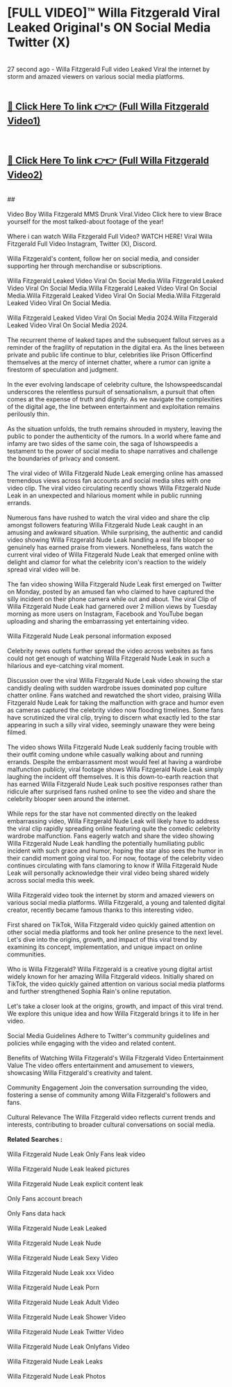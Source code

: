# [FULL VIDEO]™ Willa Fitzgerald Viral Leaked Original's ON Social Media Twitter (X) <br>
<br>
27 second ago - Willa Fitzgerald Full video Leaked Viral the internet by storm and amazed viewers on various social media platforms.<br>

 <br>

##  <a href="https://play.123hd.live?title=Full Willa_Fitzgerald&ref=git">🔴 Click Here To link 👉👉 (Full Willa Fitzgerald Video1)</a><br>
  <br>

##  <a href="https://play.123hd.live?title=Full Willa_Fitzgerald&ref=git">🔴 Click Here To link 👉👉 (Full Willa Fitzgerald Video2)</a><br>
  <br>
  ##


  <br>

  <br>
Video Boy Willa Fitzgerald MMS Drunk Viral.Video Click here to view Brace yourself for the most talked-about footage of the year!
<br><br>
Where i can watch Willa Fitzgerald Full Video? WATCH HERE! Viral Willa Fitzgerald Full Video Instagram, Twitter (X), Discord.
<br><br>
Willa Fitzgerald's content, follow her on social media, and consider supporting her through merchandise or subscriptions.
<br><br>
Willa Fitzgerald Leaked Video Viral On Social Media.Willa Fitzgerald Leaked Video Viral On Social Media.Willa Fitzgerald Leaked Video Viral On Social Media.Willa Fitzgerald Leaked Video Viral On Social Media.Willa Fitzgerald Leaked Video Viral On Social Media.
<br><br>
Willa Fitzgerald Leaked Video Viral On Social Media 2024.Willa Fitzgerald Leaked Video Viral On Social Media 2024.
<br><br>
The recurrent theme of leaked tapes and the subsequent fallout serves as a reminder of the fragility of reputation in the digital era. As the lines between private and public life continue to blur, celebrities like Prison Officerfind themselves at the mercy of internet chatter, where a rumor can ignite a firestorm of speculation and judgment.
<br><br>
In the ever evolving landscape of celebrity culture, the Ishowspeedscandal underscores the relentless pursuit of sensationalism, a pursuit that often comes at the expense of truth and dignity. As we navigate the complexities of the digital age, the line between entertainment and exploitation remains perilously thin.
<br><br>
As the situation unfolds, the truth remains shrouded in mystery, leaving the public to ponder the authenticity of the rumors. In a world where fame and infamy are two sides of the same coin, the saga of Ishowspeedis a testament to the power of social media to shape narratives and challenge the boundaries of privacy and consent.
<br><br>
The viral video of Willa Fitzgerald Nude Leak emerging online has amassed tremendous views across fan accounts and social media sites with one video clip. The viral video circulating recently shows Willa Fitzgerald Nude Leak in an unexpected and hilarious moment while in public running errands.
<br><br>
Numerous fans have rushed to watch the viral video and share the clip amongst followers featuring Willa Fitzgerald Nude Leak caught in an amusing and awkward situation. While surprising, the authentic and candid video showing Willa Fitzgerald Nude Leak handling a real life blooper so genuinely has earned praise from viewers. Nonetheless, fans watch the current viral video of Willa Fitzgerald Nude Leak that emerged online with delight and clamor for what the celebrity icon's reaction to the widely spread viral video will be.
<br><br>
The fan video showing Willa Fitzgerald Nude Leak first emerged on Twitter on Monday, posted by an amused fan who claimed to have captured the silly incident on their phone camera while out and about. The viral Clip of Willa Fitzgerald Nude Leak had garnered over 2 million views by Tuesday morning as more users on Instagram, Facebook and YouTube began uploading and sharing the embarrassing yet entertaining video.
<br><br>
Willa Fitzgerald Nude Leak personal information exposed
<br><br>
Celebrity news outlets further spread the video across websites as fans could not get enough of watching Willa Fitzgerald Nude Leak in such a hilarious and eye-catching viral moment.
<br><br>
Discussion over the viral Willa Fitzgerald Nude Leak video showing the star candidly dealing with sudden wardrobe issues dominated pop culture chatter online. Fans watched and rewatched the short video, praising Willa Fitzgerald Nude Leak for taking the malfunction with grace and humor even as cameras captured the celebrity video now flooding timelines. Some fans have scrutinized the viral clip, trying to discern what exactly led to the star appearing in such a silly viral video, seemingly unaware they were being filmed.
<br><br>
The video shows Willa Fitzgerald Nude Leak suddenly facing trouble with their outfit coming undone while casually walking about and running errands. Despite the embarrassment most would feel at having a wardrobe malfunction publicly, viral footage shows Willa Fitzgerald Nude Leak simply laughing the incident off themselves. It is this down-to-earth reaction that has earned Willa Fitzgerald Nude Leak such positive responses rather than ridicule after surprised fans rushed online to see the video and share the celebrity blooper seen around the internet.
<br><br>
While reps for the star have not commented directly on the leaked embarrassing video, Willa Fitzgerald Nude Leak will likely have to address the viral clip rapidly spreading online featuring quite the comedic celebrity wardrobe malfunction. Fans eagerly watch and share the video showing Willa Fitzgerald Nude Leak handling the potentially humiliating public incident with such grace and humor, hoping the star also sees the humor in their candid moment going viral too. For now, footage of the celebrity video continues circulating with fans clamoring to know if Willa Fitzgerald Nude Leak will personally acknowledge their viral video being shared widely across social media this week.
<br><br>
Willa Fitzgerald video took the internet by storm and amazed viewers on various social media platforms. Willa Fitzgerald, a young and talented digital creator, recently became famous thanks to this interesting video.
<br><br>
First shared on TikTok, Willa Fitzgerald video quickly gained attention on other social media platforms and took her online presence to the next level. Let's dive into the origins, growth, and impact of this viral trend by examining its concept, implementation, and unique impact on online communities.
<br><br>
Who is Willa Fitzgerald? Willa Fitzgerald is a creative young digital artist widely known for her amazing Willa Fitzgerald videos. Initially shared on TikTok, the video quickly gained attention on various social media platforms and further strengthened Sophia Rain's online reputation.
<br><br>
Let's take a closer look at the origins, growth, and impact of this viral trend. We explore this unique idea and how Willa Fitzgerald brings it to life in her video.
<br><br>
Social Media Guidelines Adhere to Twitter's community guidelines and policies while engaging with the video and related content.
<br><br>
Benefits of Watching Willa Fitzgerald's Willa Fitzgerald Video Entertainment Value The video offers entertainment and amusement to viewers, showcasing Willa Fitzgerald's creativity and talent.
<br><br>
Community Engagement Join the conversation surrounding the video, fostering a sense of community among Willa Fitzgerald's followers and fans.
<br><br>
Cultural Relevance The Willa Fitzgerald video reflects current trends and interests, contributing to broader cultural conversations on social media.
<br><br>
<strong>Related Searches :</strong>
<br><br>
Willa Fitzgerald Nude Leak Only Fans leak video
<br><br>
Willa Fitzgerald Nude Leak leaked pictures
<br><br>
Willa Fitzgerald Nude Leak explicit content leak
<br><br>
Only Fans account breach
<br><br>
Only Fans data hack
<br><br>
Willa Fitzgerald Nude Leak Leaked
<br><br>
Willa Fitzgerald Nude Leak Nude
<br><br>
Willa Fitzgerald Nude Leak Sexy Video
<br><br>
Willa Fitzgerald Nude Leak xxx Video
<br><br>
Willa Fitzgerald Nude Leak Porn
<br><br>
Willa Fitzgerald Nude Leak Adult Video
<br><br>
Willa Fitzgerald Nude Leak Shower Video
<br><br>
Willa Fitzgerald Nude Leak Twitter Video
<br><br>
Willa Fitzgerald Nude Leak Onlyfans Video
<br><br>
Willa Fitzgerald Nude Leak Leaks
<br><br>
Willa Fitzgerald Nude Leak Photos